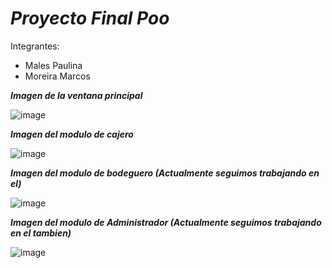 # ***Proyecto Final Poo***
Integrantes: 
- Males Paulina
- Moreira Marcos


***Imagen de la ventana principal***

![image](https://user-images.githubusercontent.com/105298870/185779537-bbe860d2-cd87-4075-8ae0-48794e6a5f7c.png)



***Imagen del modulo de cajero***

![image](https://user-images.githubusercontent.com/105298870/185779556-13763ca9-0160-414f-a127-f74eaca0e264.png)


***Imagen del modulo de bodeguero (Actualmente seguimos trabajando en el)***

![image](https://user-images.githubusercontent.com/105298870/185779657-fb4e7b58-3731-4960-a3df-10b76afd9281.png)


***Imagen del modulo de Administrador (Actualmente seguimos trabajando en el tambien)***

![image](https://user-images.githubusercontent.com/105298870/185779684-f80c9455-7936-4712-b663-f596c2972e0d.png)
